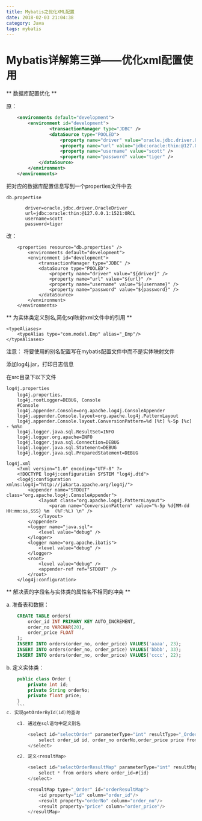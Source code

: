 ```yaml
---
title: Mybatis之优化XML配置
date: 2018-02-03 21:04:38
category: Java
tags: mybatis
---
```

<h1>Mybatis详解第三弹——优化xml配置使用</h1>

** 数据库配置优化 **

原：
```XML
    <environments default="development">
	    <environment id="development">
	            <transactionManager type="JDBC" />
	            <dataSource type="POOLED">
	                <property name="driver" value="oracle.jdbc.driver.OracleDriver" />
	                <property name="url" value="jdbc:oracle:thin:@127.0.0.1:1521:ORCL" />
	                <property name="username" value="scott" />
	                <property name="password" value="tiger" />
	        </dataSource>
	    </environment>
    </environments>
```
 <!--more-->

把对应的数据库配置信息写到一个properties文件中去

    db.propertise

 ```properties
        driver=oracle.jdbc.driver.OracleDriver
        url=jdbc:oracle:thin:@127.0.0.1:1521:ORCL
        username=scott
        password=tiger
```

改：

```properties
    <properties resource="db.properties" />     
        <environments default="development">
        <environment id="development">
            <transactionManager type="JDBC" />
            <dataSource type="POOLED">
                <property name="driver" value="${driver}" />
                <property name="url" value="${url}" />
                <property name="username" value="${username}" />
                <property name="password" value="${password}" />
            </dataSource>
        </environment>
    </environments>
```

** 为实体类定义别名,简化sql映射xml文件中的引用 **

	<typeAliases>
	    <typeAlias type="com.model.Emp" alias="_Emp"/>
	</typeAliases>  

注意： 将要使用的别名配置写在mybatis配置文件中而不是实体映射文件

添加log4j.jar，打印日志信息

在src目录下以下文件

    log4j.properties
        log4j.properties，
        log4j.rootLogger=DEBUG, Console
        #Console
        log4j.appender.Console=org.apache.log4j.ConsoleAppender
        log4j.appender.Console.layout=org.apache.log4j.PatternLayout
        log4j.appender.Console.layout.ConversionPattern=%d [%t] %-5p [%c] - %m%n
        log4j.logger.java.sql.ResultSet=INFO
        log4j.logger.org.apache=INFO
        log4j.logger.java.sql.Connection=DEBUG
        log4j.logger.java.sql.Statement=DEBUG
        log4j.logger.java.sql.PreparedStatement=DEBUG

    log4j.xml
        <?xml version="1.0" encoding="UTF-8" ?>
        <!DOCTYPE log4j:configuration SYSTEM "log4j.dtd">
        <log4j:configuration xmlns:log4j="http://jakarta.apache.org/log4j/">
            <appender name="STDOUT" class="org.apache.log4j.ConsoleAppender">
                <layout class="org.apache.log4j.PatternLayout">
                    <param name="ConversionPattern" value="%-5p %d{MM-dd HH:mm:ss,SSS} %m  (%F:%L) \n" />
                </layout>
            </appender>
            <logger name="java.sql">
                <level value="debug" />
            </logger>
            <logger name="org.apache.ibatis">
                <level value="debug" />
            </logger>
            <root>
                <level value="debug" />
                <appender-ref ref="STDOUT" />
            </root>
        </log4j:configuration>

** 解决表的字段名与实体类的属性名不相同的冲突 **

a. 准备表和数据：
```SQL
    CREATE TABLE orders(
        order_id INT PRIMARY KEY AUTO_INCREMENT,
        order_no VARCHAR(20), 
        order_price FLOAT
    );
    INSERT INTO orders(order_no, order_price) VALUES('aaaa', 23);
    INSERT INTO orders(order_no, order_price) VALUES('bbbb', 33);
    INSERT INTO orders(order_no, order_price) VALUES('cccc', 22);
```
b. 定义实体类：
```java
    public class Order {
        private int id;
        private String orderNo;
        private float price;
    }
    ```
c. 实现getOrderById(id)的查询

    c1. 通过在sql语句中定义别名

        <select id="selectOrder" parameterType="int" resultType="_Order">
            select order_id id, order_no orderNo,order_price price from orders where order_id=#{id}
        </select>

    c2. 定义<resultMap>

        <select id="selectOrderResultMap" parameterType="int" resultMap="orderResultMap">
            select * from orders where order_id=#{id}
        </select>

        <resultMap type="_Order" id="orderResultMap">
            <id property="id" column="order_id"/>
            <result property="orderNo" column="order_no"/>
            <result property="price" column="order_price"/>
        </resultMap>

